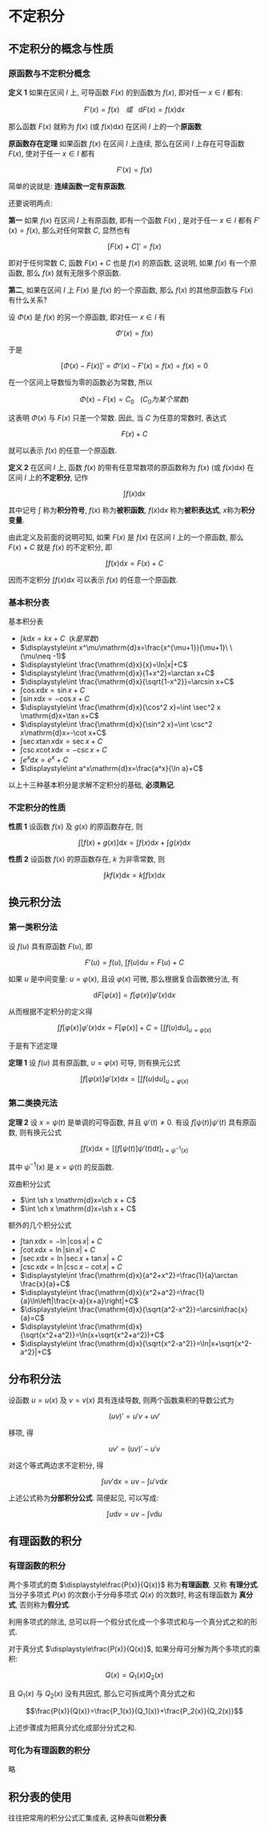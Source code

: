 # 不定积分
## 不定积分的概念与性质
### 原函数与不定积分概念
**定义 1** 如果在区间 $I$ 上, 可导函数 $F(x)$ 的到函数为 $f(x)$, 即对任一 $x\in I$ 都有:
```math
F'(x)=f(x) \ \ \ 或\ \ \ \mathrm{d}F(x)=f(x)\mathrm{d}x
```
那么函数 $F(x)$ 就称为 $f(x)$ (或 $f(x)\mathrm{d}x$) 在区间 $I$ 上的一个**原函数**

**原函数存在定理** 如果函数 $f(x)$ 在区间 $I$ 上连续, 那么在区间 $I$ 上存在可导函数 $F(x)$, 使对于任一 $x\in I$ 都有 
```math
F'(x)=f(x)
```
简单的说就是: **连续函数一定有原函数**.

还要说明两点:

**第一** 如果 $f(x)$ 在区间 $I$ 上有原函数, 即有一个函数 $F(x)$ , 是对于任一 $x\in I$ 都有 $F'(x)=f(x)$, 那么对任何常数 $C$, 显然也有
```math
[F(x)+C]'=f(x)
```
即对于任何常数 $C$, 函数 $F(x)+C$ 也是 $f(x)$ 的原函数, 这说明, 如果 $f(x)$ 有一个原函数, 那么 $f(x)$ 就有无限多个原函数.

**第二**, 如果在区间 $I$ 上 $F(x)$ 是 $f(x)$ 的一个原函数, 那么 $f(x)$ 的其他原函数与 $F(x)$ 有什么关系?

设 $\Phi(x)$ 是 $f(x)$ 的另一个原函数, 即对任一 $x\in I$ 有
```math
\Phi'(x)=f(x)
```
于是
```math
[\Phi(x)-F(x)]'=\Phi'(x)-F'(x)=f(x)=f(x)=0
```
在一个区间上导数恒为零的函数必为常数, 所以
```math
\Phi(x)-F(x)=C_0\ \ \ (C_0为某个常数)
```

这表明 $\Phi(x)$ 与 $F(x)$ 只差一个常数. 因此, 当 $C$ 为任意的常数时, 表达式
```math
F(x) + C
```
就可以表示 $f(x)$ 的任意一个原函数.

**定义 2** 在区间 $I$ 上, 函数 $f(x)$ 的带有任意常数项的原函数称为 $f(x)$ (或 $f(x)\mathrm{d}x$) 在区间 $I$ 上的**不定积分**, 记作
```math
\int f(x)\mathrm{d}x
```
其中记号 $\int$ 称为**积分符号**, $f(x)$ 称为**被积函数**, $f(x)\mathrm{d}x$ 称为**被积表达式**, $x$称为**积分变量**.

由此定义及前面的说明可知, 如果 $F(x)$ 是 $f(x)$ 在区间 $I$ 上的一个原函数, 那么 $F(x)+C$ 就是 $f(x)$ 的不定积分, 即
```math
\int f(x)\mathrm{d}x=F(x)+C
```
因而不定积分 $\displaystyle\int f(x)\mathrm{d}x$ 可以表示 $f(x)$ 的任意一个原函数.

### 基本积分表
基本积分表
* $\displaystyle\int k\mathrm{d}x=kx+C\ \ (k是常数)$
* $\displaystyle\int x^\mu\mathrm{d}x=\frac{x^{\mu+1}}{\mu+1}\ \ (\mu\neq -1)$
* $\displaystyle\int \frac{\mathrm{d}x}{x}=\ln|x|+C$
* $\displaystyle\int \frac{\mathrm{d}x}{1+x^2}=\arctan x+C$
* $\displaystyle\int \frac{\mathrm{d}x}{\sqrt{1-x^2}}=\arcsin x+C$
* $\displaystyle\int \cos x \mathrm{d}x = \sin x+C$
* $\displaystyle\int \sin x \mathrm{d}x = -\cos x+C$
* $\displaystyle\int \frac{\mathrm{d}x}{\cos^2 x}=\int \sec^2 x \mathrm{d}x=\tan x+C$
* $\displaystyle\int \frac{\mathrm{d}x}{\sin^2 x}=\int \csc^2 x\mathrm{d}x=-\cot x+C$
* $\displaystyle\int \sec x \tan x \mathrm{d}x=\sec x + C$
* $\displaystyle\int \csc x \cot x \mathrm{d}x=-\csc x + C$
* $\displaystyle\int e^x\mathrm{d}x=e^x+C$
* $\displaystyle\int a^x\mathrm{d}x=\frac{a^x}{\ln a}+C$

以上十三种基本积分是求解不定积分的基础, **必须熟记**. 

### 不定积分的性质
**性质 1** 设函数 $f(x)$ 及 $g(x)$ 的原函数存在, 则
```math
\int[f(x)+g(x)]\mathrm{d}x=\int f(x)\mathrm{d}x+\int g(x)\mathrm{d}x
```

**性质 2** 设函数 $f(x)$ 的原函数存在, $k$ 为非零常数, 则
```math
\int kf(x)\mathrm{d}x=k\int f(x)\mathrm{d}x
```

## 换元积分法
### 第一类积分法
设 $f(u)$ 具有原函数 $F(u)$, 即
```math
F'(u)=f(u),\ \int f(u)\mathrm{d}u=F(u)+C
```
如果 $u$ 是中间变量: $u=\varphi(x)$, 且设 $\varphi(x)$ 可微, 那么根据复合函数微分法, 有
```math
\mathrm{d}F[\varphi(x)]=f[\varphi(x)]\varphi'(x)\mathrm{d}x
```
从而根据不定积分的定义得
```math
\int f[\varphi(x)]\varphi'(x)\mathrm{d}x=F[\varphi(x)] +C=\left[\int f(u)\mathrm{d}u\right]_{u=\varphi(x)}
```
于是有下述定理

**定理 1** 设 $f(u)$ 具有原函数, $u=\varphi(x)$ 可导, 则有换元公式
```math
\int f[\varphi(x)]\varphi'(x)\mathrm{d}x=\left[\int f(u)\mathrm{d}u\right]_{u=\varphi(x)}
```

### 第二类换元法
**定理 2** 设 $x=\psi(t)$ 是单调的可导函数, 并且 $\psi'(t)\neq 0$. 有设 $f[\psi(t)]\psi'(t)$ 具有原函数, 则有换元公式
```math
\int f(x)\mathrm{d}x=\left[\int f[\psi(t)]\psi'(t)\mathrm{d}t\right]_{t=\psi^{-1}(x)}
```
其中 $\psi^{-1}(x)$ 是 $x=\psi(t)$ 的反函数.

双曲积分公式
* $\int \sh x \mathrm{d}x=\ch x + C$
* $\int \ch x \mathrm{d}x=\sh x + C$

额外的几个积分公式
* $\displaystyle\int \tan x \mathrm{d}x=-\ln|\cos x|+C$
* $\displaystyle\int \cot x \mathrm{d}x=\ln|\sin x|+C$
* $\displaystyle\int \sec x \mathrm{d}x=\ln|\sec x + \tan x|+C$
* $\displaystyle\int \csc x \mathrm{d}x=\ln|\csc x-\cot x|+C$
* $\displaystyle\int \frac{\mathrm{d}x}{a^2+x^2}=\frac{1}{a}\arctan \frac{x}{a}+C$
* $\displaystyle\int \frac{\mathrm{d}x}{x^2+a^2}=\frac{1}{a}\ln\left|\frac{x-a}{x+a}\right|+C$
* $\displaystyle\int \frac{\mathrm{d}x}{\sqrt{a^2-x^2}}=\arcsin\frac{x}{a}=C$
* $\displaystyle\int \frac{\mathrm{d}x}{\sqrt{x^2+a^2}}=\ln(x+\sqrt{x^2+a^2})+C$
* $\displaystyle\int \frac{\mathrm{d}x}{\sqrt{x^2-a^2}}=\ln|x+\sqrt{x^2-a^2}|+C$

## 分布积分法
设函数 $u=u(x)$ 及 $v=v(x)$ 具有连续导数, 则两个函数乘积的导数公式为
```math
(uv)'=u'v+uv'
```
移项, 得
```math
uv'=(uv)'-u'v
```
对这个等式两边求不定积分, 得
```math
\int uv'\mathrm{d}x=uv-\int u'v\mathrm{d}x
```
上述公式称为**分部积分公式**. 简便起见, 可以写成:
```math
\int u\mathrm{d}v=uv-\int v\mathrm{d}u
```

## 有理函数的积分
### 有理函数的积分
两个多项式的商 $\displaystyle\frac{P(x)}{Q(x)}$ 称为**有理函数**. 又称 **有理分式**. 当分子多项式 $P(x)$ 的次数小于分母多项式 $Q(x)$ 的次数时, 称这有理函数为 **真分式**, 否则称为**假分式**.

利用多项式的除法, 总可以将一个假分式化成一个多项式和与一个真分式之和的形式.

对于真分式 $\displaystyle\frac{P(x)}{Q(x)}$, 如果分母可分解为两个多项式的乘积:
```math
Q(x)=Q_1(x)Q_2(x)
```
且 $Q_1(x)$ 与 $Q_2(x)$ 没有共因式, 那么它可拆成两个真分式之和
```math
\frac{P(x)}{Q(x)}=\frac{P_1(x)}{Q_1(x)}+\frac{P_2(x)}{Q_2(x)}
```
上述步骤成为把真分式化成部分分式之和.

### 可化为有理函数的积分
略

## 积分表的使用
往往把常用的积分公式汇集成表, 这种表叫做**积分表**